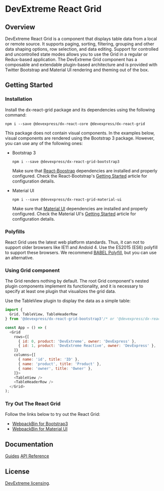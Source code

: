 # DevExtreme React Grid

## Overview

DevExtreme React Grid is a component that displays table data from a local or remote source. It supports paging, sorting, filtering, grouping and other data shaping options, row selection, and data editing. Support for controlled and uncontrolled state modes allows you to use the Grid in a regular or Redux-based application. The DevExtreme Grid component has a composable and extendable plugin-based architecture and is provided with Twitter Bootstrap and Material UI rendering and theming out of the box.

## Getting Started

### Installation

Install the dx-react-grid package and its dependencies using the following command:

```
npm i --save @devexpress/dx-react-core @devexpress/dx-react-grid
```

This package does not contain visual components. In the examples below, visual components are rendered using the Bootstrap 3 package. However, you can use any of the following ones:

- Bootstrap 3

  ```
  npm i --save @devexpress/dx-react-grid-bootstrap3
  ```

  Make sure that [React-Boostrap](https://react-bootstrap.github.io) dependencies are installed and properly configured. Check the React-Bootstrap's [Getting Started](https://react-bootstrap.github.io/getting-started) article for configuration details.

- Material UI

  ```
  npm i --save @devexpress/dx-react-grid-material-ui
  ```

  Make sure that [Material UI](https://material-ui-1dab0.firebaseapp.com) dependencies are installed and properly configured. Check the Material UI's [Getting Started](https://material-ui-1dab0.firebaseapp.com/getting-started/installation/) article for configuration details.

### Polyfills

React Grid uses the latest web platform standards. Thus, it can not to support older browsers like IE11 and Andoid 4. Use the ES2015 (ES6) polyfill to support these browsers. We recommend [BABEL Polyfill](https://babeljs.io/docs/usage/polyfill/), but you can use an alternative.

### Using Grid component

The Grid renders nothing by default. The root Grid component's nested plugin components implement its functionality, and it is necessary to specify at least one plugin that visualizes the grid data.

Use the TableView plugin to display the data as a simple table:

```js
import {
  Grid, TableView, TableHeaderRow
} from '@devexpress/dx-react-grid-bootstrap3'/* or '@devexpress/dx-react-grid-material-ui' */;

const App = () => (
  <Grid
    rows={[
      { id: 0, product: 'DevExtreme', owner: 'DevExpress' },
      { id: 1, product: 'DevExtreme Reactive', owner: 'DevExpress' },
    ]}
    columns={[
      { name: 'id', title: 'ID' },
      { name: 'product', title: 'Product' },
      { name: 'owner', title: 'Owner' },
    ]}>
    <TableView />
    <TableHeaderRow />
  </Grid>
);
```

### Try Out The React Grid

Follow the links below to try out the React Grid:
- [WebpackBin for Bootstrap3](https://www.webpackbin.com/bins/-KoCcFwPPtps5fEN0PkI)
- [WebpackBin for Material UI](https://www.webpackbin.com/bins/-KoCeS-_jZrZuTecv-wd)

## Documentation

[Guides](https://devexpress.github.io/devextreme-reactive/react/grid/docs/guides/)
[API Reference](https://devexpress.github.io/devextreme-reactive/react/grid/docs/reference/)

## License

[DevExtreme licensing](https://js.devexpress.com/licensing/).
